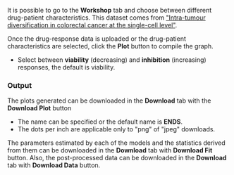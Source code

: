 It is possible to go to the **Workshop** tab and choose between different drug-patient characteristics. This dataset comes from ["Intra-tumour diversification in colorectal cancer at the single-cell level"](https://www.nature.com/articles/s41586-018-0024-3).

Once the drug-response data is uploaded or the drug-patient characteristics are selected, click the **Plot** button to compile the graph. 

-  Select between **viability** (decreasing) and **inhibition** (increasing) responses, the default is viability. 

### Output

The plots generated can be downloaded in the **Download** tab with the **Download Plot** button

- The name can be specified or the default name is **ENDS**.
- The dots per inch are applicable only to "png" of "jpeg" downloads.

The parameters estimated by each of the models and the statistics derived from them can be downloaded in the **Download** tab with **Download Fit** button. Also, the post-processed data can be downloaded in the **Download** tab with **Download Data** button.

